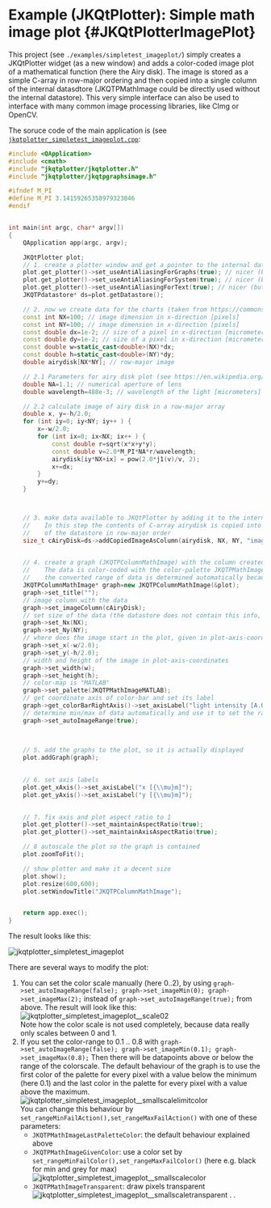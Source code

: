# Example (JKQtPlotter): Simple math image plot {#JKQtPlotterImagePlot}
This project (see `./examples/simpletest_imageplot/`) simply creates a JKQtPlotter widget (as a new window) and adds a color-coded image plot of a mathematical function (here the Airy disk). The image is stored as a simple C-array in row-major ordering and then copied into a single column of the internal datasdtore (JKQTPMathImage could be directly used without the internal datastore). This very simple interface can also be used to interface with many common image processing libraries, like CImg or OpenCV.

The soruce code of the main application is (see [`jkqtplotter_simpletest_imageplot.cpp`](../simpletest_imageplot/jkqtplotter_simpletest_imageplot.cpp):
```.cpp
#include <QApplication>
#include <cmath>
#include "jkqtplotter/jkqtplotter.h"
#include "jkqtplotter/jkqtpgraphsimage.h"

#ifndef M_PI
#define M_PI 3.14159265358979323846
#endif


int main(int argc, char* argv[])
{
    QApplication app(argc, argv);

    JKQtPlotter plot;
    // 1. create a plotter window and get a pointer to the internal datastore (for convenience)
    plot.get_plotter()->set_useAntiAliasingForGraphs(true); // nicer (but slower) plotting
    plot.get_plotter()->set_useAntiAliasingForSystem(true); // nicer (but slower) plotting
    plot.get_plotter()->set_useAntiAliasingForText(true); // nicer (but slower) text rendering
    JKQTPdatastore* ds=plot.getDatastore();

    // 2. now we create data for the charts (taken from https://commons.wikimedia.org/wiki/File:Energiemix_Deutschland.svg)
    const int NX=100; // image dimension in x-direction [pixels]
    const int NY=100; // image dimension in x-direction [pixels]
    const double dx=1e-2; // size of a pixel in x-direction [micrometers]
    const double dy=1e-2; // size of a pixel in x-direction [micrometers]
    const double w=static_cast<double>(NX)*dx;
    const double h=static_cast<double>(NY)*dy;
    double airydisk[NX*NY]; // row-major image

    // 2.1 Parameters for airy disk plot (see https://en.wikipedia.org/wiki/Airy_disk)
    double NA=1.1; // numerical aperture of lens
    double wavelength=488e-3; // wavelength of the light [micrometers]

    // 2.2 calculate image of airy disk in a row-major array
    double x, y=-h/2.0;
    for (int iy=0; iy<NY; iy++ ) {
        x=-w/2.0;
        for (int ix=0; ix<NX; ix++ ) {
            const double r=sqrt(x*x+y*y);
            const double v=2.0*M_PI*NA*r/wavelength;
            airydisk[iy*NX+ix] = pow(2.0*j1(v)/v, 2);
            x+=dx;
        }
        y+=dy;
    }



    // 3. make data available to JKQtPlotter by adding it to the internal datastore.
    //    In this step the contents of C-array airydisk is copied into a column
    //    of the datastore in row-major order
    size_t cAiryDisk=ds->addCopiedImageAsColumn(airydisk, NX, NY, "imagedata");

	
    // 4. create a graph (JKQTPColumnMathImage) with the column created above as data
    //    The data is color-coded with the color-palette JKQTPMathImageMATLAB
    //    the converted range of data is determined automatically because set_autoImageRange(true)
    JKQTPColumnMathImage* graph=new JKQTPColumnMathImage(&plot);
    graph->set_title("");
    // image column with the data
    graph->set_imageColumn(cAiryDisk);
    // set size of the data (the datastore does not contain this info, as it only manages 1D columns of data and this is used to assume a row-major ordering
    graph->set_Nx(NX);
    graph->set_Ny(NY);
    // where does the image start in the plot, given in plot-axis-coordinates (bottom-left corner)
    graph->set_x(-w/2.0);
    graph->set_y(-h/2.0);
    // width and height of the image in plot-axis-coordinates
    graph->set_width(w);
    graph->set_height(h);
    // color-map is "MATLAB"
    graph->set_palette(JKQTPMathImageMATLAB);
    // get coordinate axis of color-bar and set its label
    graph->get_colorBarRightAxis()->set_axisLabel("light intensity [A.U.]");
    // determine min/max of data automatically and use it to set the range of the color-scale
    graph->set_autoImageRange(true);

	
	
    // 5. add the graphs to the plot, so it is actually displayed
    plot.addGraph(graph);

	
    // 6. set axis labels
    plot.get_xAxis()->set_axisLabel("x [{\\mu}m]");
    plot.get_yAxis()->set_axisLabel("y [{\\mu}m]");

	
    // 7. fix axis and plot aspect ratio to 1
    plot.get_plotter()->set_maintainAspectRatio(true);
    plot.get_plotter()->set_maintainAxisAspectRatio(true);

    // 8 autoscale the plot so the graph is contained
    plot.zoomToFit();

    // show plotter and make it a decent size
    plot.show();
    plot.resize(600,600);
    plot.setWindowTitle("JKQTPColumnMathImage");


    return app.exec();
}

```
The result looks like this:

![jkqtplotter_simpletest_imageplot](../../screenshots/jkqtplotter_simpletest_imageplot.png)

There are several ways to modify the plot:
  1. You can set the color scale manually (here 0..2), by using
    ```
    graph->set_autoImageRange(false);
    graph->set_imageMin(0);
    graph->set_imageMax(2);
	```
	instead of 
    ```
    graph->set_autoImageRange(true);
	```
	from above. The result will look like this:<br>
	![jkqtplotter_simpletest_imageplot__scale02](../../screenshots/jkqtplotter_simpletest_imageplot__scale02.png)<br>
	Note how the color scale is not used completely, because data really only scales between 0 and 1.
  2. If you set the color-range to 0.1 .. 0.8 with
    ```
    graph->set_autoImageRange(false);
    graph->set_imageMin(0.1);
    graph->set_imageMax(0.8);
	```
	Then there will be datapoints above or below the range of the colorscale. The default behaviour of the graph is to use the first color of the palette for every pixel with a value below the minimum (here 0.1) and the last color in the palette for every pixel with a value above the maximum.<br>
	![jkqtplotter_simpletest_imageplot__smallscalelimitcolor](../../screenshots/jkqtplotter_simpletest_imageplot__smallscalelimitcolor.png)<br>
	You can change this behaviour by `set_rangeMinFailAction(),set_rangeMaxFailAction()` with one of these parameters:
	  - `JKQTPMathImageLastPaletteColor`: the default behaviour explained above
	  - `JKQTPMathImageGivenColor`: use a color set by `set_rangeMinFailColor(),set_rangeMaxFailColor()` (here e.g. black for min and grey for max)<br>
	    ![jkqtplotter_simpletest_imageplot__smallscalecolor](../../screenshots/jkqtplotter_simpletest_imageplot__smallscalecolor.png)
	  - `JKQTPMathImageTransparent`: draw pixels transparent<br>
	    ![jkqtplotter_simpletest_imageplot__smallscaletransparent](../../screenshots/jkqtplotter_simpletest_imageplot__smallscaletransparent.png)
    .
.



